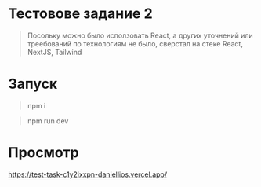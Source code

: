 # Тестовове задание 2

> Посольку можно было исползовать React, а других уточнений или треебований по технологиям не было, сверстал на стеке React, NextJS, Tailwind

# Запуск

> npm i

> npm run dev


# Просмотр 
https://test-task-c1y2ixxpn-daniellios.vercel.app/
